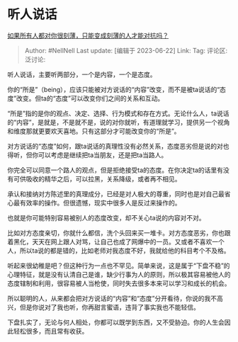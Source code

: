 # 听人说话

[如果所有人都对你很刻薄，只能变成刻薄的人才能对抗吗？](https://www.zhihu.com/question/605091434/answer/3084836593)

> Author: #NellNell
> Last update: [编辑于 2023-06-22]
> Link:
> Tag:
> 评论区:
> 泛讨论:

听人说话，主要听两部分，一个是内容，一个是态度。

你的“所是”（being），应该只能被对方说话的“内容”改变，而不是被ta说话的“态度”改变。但ta的“态度”可以改变你们之间的关系和互动。

“所是”指的是你的观点、决定、选择、行为模式和存在方式。无论什么人，ta说话的“内容”，是就是，不是就不是，说的对你就听，有道理就学习，提供另一个视角和维度那就更要欢天喜地。只有这部分才可能改变你的“所是”。

对方说话的“态度”如何，跟ta说话的真理性没有必然关系，态度恶劣但是说的对也得听，但你可以考虑是继续把ta当朋友，还是把ta当路人。

你完全可以同意一个路人的观点，但是拒绝接受ta的态度。在你决定ta的话里有没有可供吸收的精华之后，可以拉黑，关系降级，或者再不相见。

承认和接纳对方陈述里的真理成分，已经是对人极大的尊重，同时也是对自己最省心最有效率的操作。但很遗憾，现实中很多人是反过来操作的。

也就是你可能特别容易被别人的态度改变，却不关心ta说的内容对不对。

比如对方态度亲切，你就什么都信，洗个头回来买一堆卡。对方态度恶劣，你也跟着黑化，天天在网上跟人对骂，让自己也成了网爆中的一员。又或者不喜欢一个人，所以ta说的都是错的，比如老师对我态度不好，我就给他的科目考个不及格。

听起来很幼稚是吧？但这种行为一点也不罕见。简单来说，这是属于“下盘不稳”的心理特征，就是没有认清自己是谁，缺少行事为人的原则，所以极其容易被他人的态度辖制和利用，很容易被人当枪使，同时失去很多本来可以学习和成长的机会。

所以聪明的人，从来都会把对方说话的“内容”和“态度”分开看待，你说的我不高兴，但是你说对了我也听，你再甜言蜜语，违背了事实我也不能轻信。

下盘扎实了，无论与何人相处，你都可以既学到东西，又不受胁迫。你的人生会因此轻松很多，而且常有收获。
